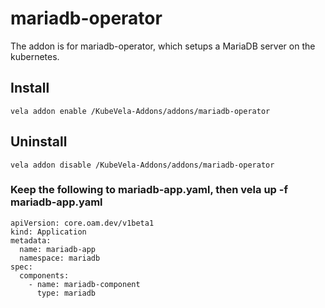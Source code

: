# mariadb-operator

The addon is for mariadb-operator, which setups a MariaDB server on the kubernetes.

## Install

```shell
vela addon enable /KubeVela-Addons/addons/mariadb-operator
```

## Uninstall

```shell
vela addon disable /KubeVela-Addons/addons/mariadb-operator
```

### Keep the following to mariadb-app.yaml, then vela up -f mariadb-app.yaml
```shell
apiVersion: core.oam.dev/v1beta1
kind: Application
metadata:
  name: mariadb-app
  namespace: mariadb
spec:
  components:
    - name: mariadb-component
      type: mariadb

```
